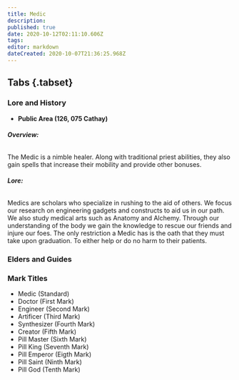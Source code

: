 ```yaml
---
title: Medic
description: 
published: true
date: 2020-10-12T02:11:10.606Z
tags: 
editor: markdown
dateCreated: 2020-10-07T21:36:25.968Z
---
```


## Tabs {.tabset}
### Lore and History
 - **Public Area (126, 075 Cathay)**
 
######  **Overview:**
 
 The Medic is a nimble healer. Along with traditional priest abilities, they also gain spells that increase their mobility and provide other bonuses.
 
######  **Lore:**
 
 Medics are scholars who specialize in rushing to the aid of others. We focus our research on engineering gadgets and constructs to aid us in our path. We also study medical arts such as Anatomy and Alchemy. Through our understanding of the body we gain the knowledge to rescue our friends and injure our foes. The only restriction a Medic has is the oath that they must take upon graduation. To either help or do no harm to their patients. 
 
### Elders and Guides
### Mark Titles
 - Medic (Standard)
 - Doctor (First Mark)
 - Engineer (Second Mark)
 - Artificer (Third Mark)
 - Synthesizer (Fourth Mark)
 - Creator (Fifth Mark) 
 - Pill Master (Sixth Mark)
 - Pill King (Seventh Mark)
 - Pill Emperor (Eigth Mark)
 - Pill Saint (Ninth Mark)
 - Pill God (Tenth Mark)
  
 